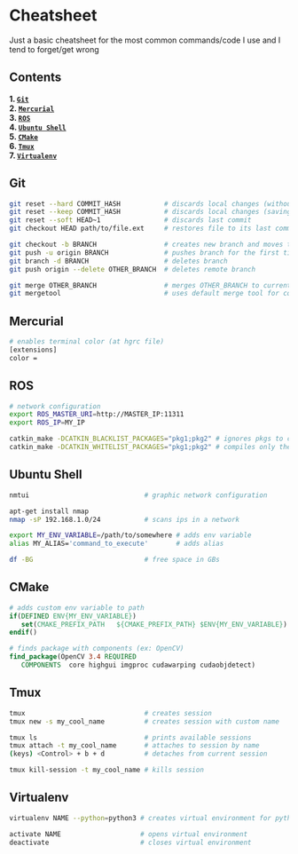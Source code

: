 Cheatsheet
==========

Just a basic cheatsheet for the most common commands/code I use and I tend to forget/get wrong

Contents
---------
**1. [`Git`](#Git)**  
**2. [`Mercurial`](#Mercurial)**  
**3. [`ROS`](#ROS)**  
**4. [`Ubuntu Shell`](#Ubuntu)**  
**5. [`CMake`](#CMake)**  
**6. [`Tmux`](#Tmux)**  
**7. [`Virtualenv`](#Virtualenv)**


Git
---
```bash
git reset --hard COMMIT_HASH           # discards local changes (without saving them)
git reset --keep COMMIT_HASH           # discards local changes (saving them)
git reset --soft HEAD~1                # discards last commit
git checkout HEAD path/to/file.ext     # restores file to its last commited version

git checkout -b BRANCH                 # creates new branch and moves to it
git push -u origin BRANCH              # pushes branch for the first time
git branch -d BRANCH                   # deletes branch
git push origin --delete OTHER_BRANCH  # deletes remote branch 

git merge OTHER_BRANCH                 # merges OTHER_BRANCH to current one
git mergetool                          # uses default merge tool for conflicts
```

Mercurial
---
```bash
# enables terminal color (at hgrc file)
[extensions]
color =
```

ROS
---
```bash
# network configuration
export ROS_MASTER_URI=http://MASTER_IP:11311 
export ROS_IP=MY_IP

catkin_make -DCATKIN_BLACKLIST_PACKAGES="pkg1;pkg2" # ignores pkgs to compile
catkin_make -DCATKIN_WHITELIST_PACKAGES="pkg1;pkg2" # compiles only these pkgs
```

Ubuntu Shell
------
```bash
nmtui                             # graphic network configuration

apt-get install nmap
nmap -sP 192.168.1.0/24           # scans ips in a network

export MY_ENV_VARIABLE=/path/to/somewhere # adds env variable
alias MY_ALIAS='command_to_execute'       # adds alias

df -BG                            # free space in GBs
```

CMake
-----
```cmake
# adds custom env variable to path
if(DEFINED ENV{MY_ENV_VARIABLE})
   set(CMAKE_PREFIX_PATH   ${CMAKE_PREFIX_PATH} $ENV{MY_ENV_VARIABLE})
endif()

# finds package with components (ex: OpenCV)
find_package(OpenCV 3.4 REQUIRED
   COMPONENTS  core highgui imgproc cudawarping cudaobjdetect)
```

Tmux
----

```bash
tmux                              # creates session
tmux new -s my_cool_name          # creates session with custom name

tmux ls                           # prints available sessions
tmux attach -t my_cool_name       # attaches to session by name
(keys) <Control> + b + d          # detaches from current session

tmux kill-session -t my_cool_name # kills session
```

Virtualenv
----------

```bash
virtualenv NAME --python=python3 # creates virtual environment for python3

activate NAME                    # opens virtual environment
deactivate                       # closes virtual environment
```